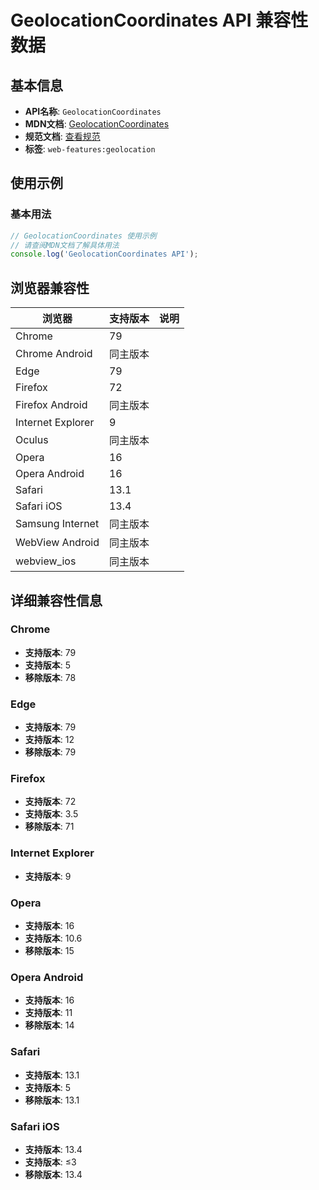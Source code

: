 # GeolocationCoordinates API 兼容性数据

## 基本信息

- **API名称**: `GeolocationCoordinates`
- **MDN文档**: [GeolocationCoordinates](https://developer.mozilla.org/docs/Web/API/GeolocationCoordinates)
- **规范文档**: [查看规范](https://w3c.github.io/geolocation/#coordinates_interface)
- **标签**: `web-features:geolocation`

## 使用示例

### 基本用法

```javascript
// GeolocationCoordinates 使用示例
// 请查阅MDN文档了解具体用法
console.log('GeolocationCoordinates API');
```

## 浏览器兼容性

| 浏览器 | 支持版本 | 说明 |
|--------|----------|------|
| Chrome | 79 |  |
| Chrome Android | 同主版本 |  |
| Edge | 79 |  |
| Firefox | 72 |  |
| Firefox Android | 同主版本 |  |
| Internet Explorer | 9 |  |
| Oculus | 同主版本 |  |
| Opera | 16 |  |
| Opera Android | 16 |  |
| Safari | 13.1 |  |
| Safari iOS | 13.4 |  |
| Samsung Internet | 同主版本 |  |
| WebView Android | 同主版本 |  |
| webview_ios | 同主版本 |  |

## 详细兼容性信息

### Chrome

- **支持版本**: 79
- **支持版本**: 5
- **移除版本**: 78

### Edge

- **支持版本**: 79
- **支持版本**: 12
- **移除版本**: 79

### Firefox

- **支持版本**: 72
- **支持版本**: 3.5
- **移除版本**: 71

### Internet Explorer

- **支持版本**: 9

### Opera

- **支持版本**: 16
- **支持版本**: 10.6
- **移除版本**: 15

### Opera Android

- **支持版本**: 16
- **支持版本**: 11
- **移除版本**: 14

### Safari

- **支持版本**: 13.1
- **支持版本**: 5
- **移除版本**: 13.1

### Safari iOS

- **支持版本**: 13.4
- **支持版本**: ≤3
- **移除版本**: 13.4

